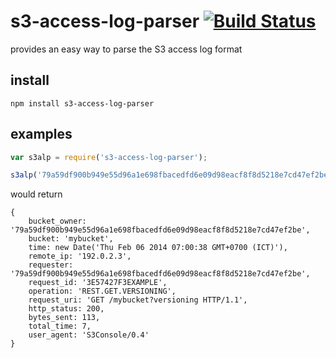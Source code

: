 # s3-access-log-parser [![Build Status](https://travis-ci.org/icodeforlove/s3-access-log-parser.png?branch=master)](https://travis-ci.org/icodeforlove/s3-access-log-parser)

provides an easy way to parse the S3 access log format

## install

```
npm install s3-access-log-parser
```

## examples

```javascript
var s3alp = require('s3-access-log-parser');

s3alp('79a59df900b949e55d96a1e698fbacedfd6e09d98eacf8f8d5218e7cd47ef2be mybucket [06/Feb/2014:00:00:38 +0000] 192.0.2.3 79a59df900b949e55d96a1e698fbacedfd6e09d98eacf8f8d5218e7cd47ef2be 3E57427F3EXAMPLE REST.GET.VERSIONING - "GET /mybucket?versioning HTTP/1.1" 200 - 113 - 7 - "-" "S3Console/0.4" -');
```

would return 

```
{
	bucket_owner: '79a59df900b949e55d96a1e698fbacedfd6e09d98eacf8f8d5218e7cd47ef2be',
	bucket: 'mybucket',
	time: new Date('Thu Feb 06 2014 07:00:38 GMT+0700 (ICT)'),
	remote_ip: '192.0.2.3',
	requester: '79a59df900b949e55d96a1e698fbacedfd6e09d98eacf8f8d5218e7cd47ef2be', 
	request_id: '3E57427F3EXAMPLE', 
	operation: 'REST.GET.VERSIONING', 
	request_uri: 'GET /mybucket?versioning HTTP/1.1', 
	http_status: 200, 
	bytes_sent: 113, 
	total_time: 7, 
	user_agent: 'S3Console/0.4'
}
```
